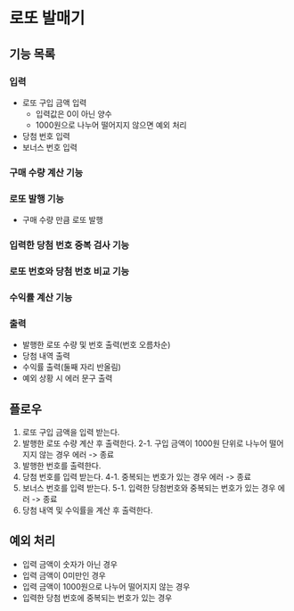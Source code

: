 # 로또 발매기
## 기능 목록
### 입력
- 로또 구입 금액 입력
    - 입력값은 0이 아닌 양수
    - 1000원으로 나누어 떨어지지 않으면 예외 처리
- 당첨 번호 입력
- 보너스 번호 입력

### 구매 수량 계산 기능

### 로또 발행 기능
- 구매 수량 만큼 로또 발행

### 입력한 당첨 번호 중복 검사 기능

### 로또 번호와 당첨 번호 비교 기능

### 수익률 계산 기능

### 출력
- 발행한 로또 수량 및 번호 출력(번호 오름차순)
- 당첨 내역 출력
- 수익률 출력(둘째 자리 반올림)
- 예외 상황 시 에러 문구 출력

## 플로우
1. 로또 구입 금액을 입력 받는다.
2. 발행한 로또 수량 계산 후 출력한다.
    2-1. 구입 금액이 1000원 단위로 나누어 떨어지지 않는 경우 에러 -> 종료
3. 발행한 번호를 출력한다.
4. 당첨 번호를 입력 받는다.
    4-1. 중복되는 번호가 있는 경우 에러 -> 종료
5. 보너스 번호를 입력 받는다.
    5-1. 입력한 당첨번호와 중복되는 번호가 있는 경우 에러 -> 종료
6. 당첨 내역 및 수익률을 계산 후 출력한다.


## 예외 처리
- 입력 금액이 숫자가 아닌 경우
- 입력 금액이 0미만인 경우
- 입력 금액이 1000원으로 나누어 떨어지지 않는 경우
- 입력한 당첨 번호에 중복되는 번호가 있는 경우
